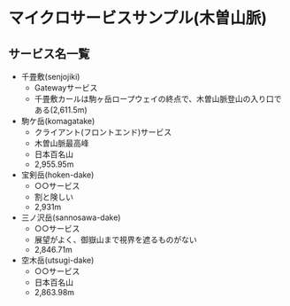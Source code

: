 # マイクロサービスサンプル(木曽山脈)

## サービス名一覧

- 千畳敷(senjojiki)
  - Gatewayサービス
  - 千畳敷カールは駒ヶ岳ロープウェイの終点で、木曽山脈登山の入り口である(2,611.5m)
- 駒ケ岳(komagatake)
  - クライアント(フロントエンド)サービス
  - 木曽山脈最高峰
  - 日本百名山
  - 2,955.95m
- 宝剣岳(hoken-dake)
  - ○○サービス
  - 割と険しい
  - 2,931m
- 三ノ沢岳(sannosawa-dake)
  - ○○サービス
  - 展望がよく、御嶽山まで視界を遮るものがない
  - 2,846.71m
- 空木岳(utsugi-dake)
  - ○○サービス
  - 日本百名山
  - 2,863.98m
